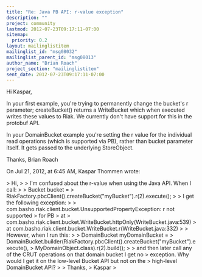 ```yaml
---
title: "Re: Java PB API: r-value exception"
description: ""
project: community
lastmod: 2012-07-23T09:17:11-07:00
sitemap:
  priority: 0.2
layout: mailinglistitem
mailinglist_id: "msg08032"
mailinglist_parent_id: "msg08013"
author_name: "Brian Roach"
project_section: "mailinglistitem"
sent_date: 2012-07-23T09:17:11-07:00
---
```



Hi Kaspar,

In your first example, you're trying to permanently change the bucket's r 
parameter; createBucket() returns a WriteBucket which when executed writes 
these values to Riak. We currently don't have support for this in the protobuf 
API.

In your DomainBucket example you're setting the r value for the individual read 
operations (which is supported via PB), rather than bucket parameter itself. It 
gets passed to the underlying StoreObject.

Thanks,
Brian Roach


On Jul 21, 2012, at 6:45 AM, Kaspar Thommen wrote:

&gt; Hi,
&gt; 
&gt; I'm confused about the r-value when using the Java API. When I call:
&gt; 
&gt; Bucket bucket = 
&gt; RiakFactory.pbcClient().createBucket("myBucket").r(2).execute();
&gt; 
&gt; I get the following exception:
&gt; 
&gt; com.basho.riak.client.bucket.UnsupportedPropertyException: r not supported 
&gt; for PB
&gt; at 
&gt; com.basho.riak.client.bucket.WriteBucket.httpOnly(WriteBucket.java:539)
&gt; at com.basho.riak.client.bucket.WriteBucket.r(WriteBucket.java:332)
&gt; 
&gt; However, when I run this:
&gt; 
&gt; DomainBucket myDomainBucket = 
&gt; DomainBucket.builder(RiakFactory.pbcClient().createBucket("myBucket").execute(),
&gt; MyDomainObject.class).r(2).build();
&gt; 
&gt; and then later call any of the CRUT operations on that domain bucket I get no 
&gt; exception. Why would I get it on the low-level Bucket API but not on the 
&gt; high-level DomainBucket API?
&gt; 
&gt; Thanks,
&gt; Kaspar
&gt; 
